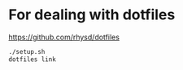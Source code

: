 # For dealing with dotfiles
https://github.com/rhysd/dotfiles

```bash
./setup.sh
dotfiles link
```

